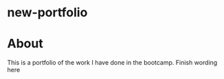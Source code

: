 # new-portfolio

# About
This is a portfolio of the work I have done in the bootcamp.
Finish wording here